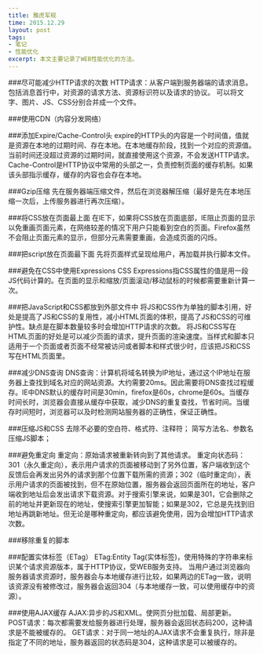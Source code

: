 ```yaml
---
title: 雅虎军规
time: 2015.12.29 
layout: post
tags:
- 笔记
- 性能优化
excerpt: 本文主要记录了WEB性能优化的方法。
---
```


###尽可能减少HTTP请求的次数
HTTP请求：从客户端到服务器端的请求消息。包括消息首行中，对资源的请求方法、资源标识符以及请求的协议。
可以将文字、图片、JS、CSS分别合并成一个文件。

###使用CDN（内容分发网络）

###添加Expire/Cache-Control头
expire的HTTP头的内容是一个时间值，值就是资源在本地的过期时间、存在本地。在本地缓存阶段，找到一个对应的资源值。当前时间还没超过资源的过期时间，就直接使用这个资源，不会发送HTTP请求。
Cache-Control是HTTP协议中常用的头部之一，负责控制页面的缓存机制。如果该头部指示缓存，缓存的内容也会存在本地。

###Gzip压缩
先在服务器端压缩文件，然后在浏览器解压缩（最好是先在本地压缩一次后，上传服务器进行再次压缩）。

###将CSS放在页面最上面
在IE下，如果将CSS放在页面底部，IE阻止页面的显示以免重画页面元素，在网络较差的情况下用户只能看到空白的页面。Firefox虽然不会阻止页面元素的显示，但部分元素需要重画，会造成页面的闪烁。

###把script放在页面最下面
先将页面样式呈现给用户，再加载并执行脚本文件。

###避免在CSS中使用Expressions
CSS Expressions指CSS属性的值是用一段JS代码计算的。在页面的显示和缩放/页面滚动/移动鼠标的时候都需要重新计算一次。

###把JavaScript和CSS都放到外部文件中
将JS和CSS作为单独的脚本引用，好处是提高了JS和CSS的复用性，减小HTML页面的体积，提高了JS和CSS的可维护性。缺点是在脚本数量较多时会增加HTTP请求的次数。
将JS和CSS写在HTML页面的好处是可以减少页面的请求，提升页面的渲染速度。当样式和脚本只适用于一个页面或者页面不经常被访问或者脚本和样式很少时，应该把JS和CSS写在HTML页面里。

###减少DNS查询
DNS查询：计算机将域名转换为IP地址，通过这个IP地址在服务器上查找到域名对应的网站资源。大约需要20ms。因此需要将DNS查找过程缓存。IE中DNS默认的缓存时间是30min，firefox是60s，chrome是60s。当缓存时间长时，浏览器会直接从缓存中获取，减少DNS的重复查找，节省时间。当缓存时间短时，浏览器可以及时检测网站服务器的正确性，保证正确性。

###压缩JS和CSS
去除不必要的空白符、格式符、注释符；
简写方法名、参数名压缩JS脚本；

###避免重定向
重定向：原始请求被重新转向到了其他请求。
重定向状态码：301（永久重定向），表示用户请求的页面被移动到了另外位置，客户端收到这个反馈后会再发出另外的请求到那个位置下载所需的资源；302（临时重定向），表示用户请求的页面被找到，但不在原始位置，服务器会返回页面所在的地址，客户端收到地址后会发出请求下载资源。对于搜索引擎来说，如果是301，它会删除之前的地址并更新现在的地址，使搜索引擎更加智能；如果是302，它总是先找到旧地址再跳新地址。但无论是哪种重定向，都应该避免使用，因为会增加HTTP请求次数。

###移除重复的脚本

###配置实体标签（ETag）
ETag:Entity Tag(实体标签)，使用特殊的字符串来标识某个请求资源版本，属于HTTP协议，受WEB服务支持。
当用户通过浏览器向服务器请求资源时，服务器会与本地缓存进行比较，如果两边的ETag一致，说明该资源没有被修改过，服务器会返回304（与本地缓存一致，可以使用缓存中的资源）。

###使用AJAX缓存
AJAX:异步的JS和XML。使网页分批加载、局部更新。
POST请求：每次都需要发给服务器进行处理，服务器会返回状态码200，这种请求是不能被缓存的。
GET请求：对于同一地址的AJAX请求不会重复执行，除非是指定了不同的地址，服务器返回的状态码是304，这种请求是可以被缓存的。
